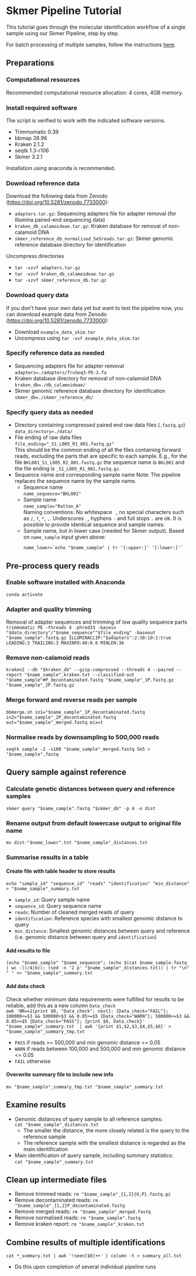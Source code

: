 # Skmer Pipeline Tutorial

This tutorial goes through the molecular identification workflow of a single sample using our Skmer Pipeline, step by step.  

For batch processing of multiple samples, follow the instructions [here](Slurm_Instructions.md).

## Preparations
### Computational resources
Recommended computational resource allocation: 4 cores, 4GB memory.

### Install required software
The script is verified to work with the indicated software versions.
- Trimmomatic 0.39
- bbmap 38.96
- Kraken 2.1.2
- seqtk 1.3-r106  
- Skmer 3.2.1

Installation using anaconda is recommended.

### Download reference data 
Download the following data from Zenodo (https://doi.org/10.5281/zenodo.7733000):
- `adapters.tar.gz`: Sequencing adapters file for adapter removal (for Illumina paired-end sequencing data)
- `kraken_db_calamoideae.tar.gz`: Kraken database for removal of non-calamoid DNA
- `skmer_reference_db_normalised_5e5reads.tar.gz`: Skmer genomic reference database directory for identification  

Uncompress directories
- `tar -xzvf adapters.tar.gz`
- `tar -xzvf kraken_db_calamoideae.tar.gz`
- `tar -xzvf skmer_reference_db.tar.gz`

### Download query data 
If you don't have your own data yet but want to test the pipeline now, you can download example data from Zenodo (https://doi.org/10.5281/zenodo.7733000):
- Download `example_data_skim.tar`
- Uncompress using `tar -xvf example_data_skim.tar`

### Specify reference data as needed
- Sequencing adapters file for adapter removal    
  `adapters=./adapters/TruSeq3-PE-2.fa`
- Kraken database directory for removal of non-calamoid DNA  
  `kraken_db=./db_calamoideae/`
- Skmer genomic reference database directory for identification  
  `skmer_db=./skmer_reference_db/`

### Specify query data as needed
- Directory containing compressed paired end raw data files (`.fastq.gz`)  
  `data_directory=./data/`
- File ending of raw data files  
  `file_ending="_S1_L005_R1_001.fastq.gz"`  
  This should be the common ending of all the files containing forward reads, excluding the parts that are specific to each sample. E.g., for the file `BKL001_S1_L005_R2_001.fastq.gz` the sequence name is `BKL001` and the file ending is `_S1_L005_R1_001.fastq.gz`.
- Sequence name and corresponding sample name
  Note: The pipeline replaces the sequence name by the sample name. 
  * Sequence name  
    `name_sequence="BKL001"`
  * Sample name  
    `name_sample="Rattan_A"`  
    Naming conventions: No whitespace ` `, no special characters such as `/`, `?`, `*`, `,`. Underscores `_`, hyphens `-` and full stops `.` are ok. It is possible to provide identical sequence and sample names.
  * Sample name, but in lower case (needed for Skmer output). Based on `name_sample` input given above:  
    ```
    name_lower=`echo "$name_sample" | tr '[:upper:]' '[:lower:]'`
    ```



## Pre-process query reads
### Enable software installed with Anaconda
`conda activate`  

### Adapter and quality trimming
Removal of adapter sequences and trimming of low quality sequence parts  
`trimmomatic PE -threads 4 -phred33 -basein "$data_directory"/"$name_sequence""$file_ending" -baseout "$name_sample".fastq.gz ILLUMINACLIP:"$adapters":2:30:10:1:true LEADING:3 TRAILING:3 MAXINFO:40:0.8 MINLEN:36`

### Remove non-calamoid reads
`kraken2 --db "$kraken_db" --gzip-compressed --threads 4 --paired --report "$name_sample"_kraken.txt --classified-out "$name_sample"#P_decontaminated.fastq "$name_sample"_1P.fastq.gz "$name_sample"_2P.fastq.gz`

### Merge forward and reverse reads per sample
`bbmerge.sh in1="$name_sample"_1P_decontaminated.fastq in2="$name_sample"_2P_decontaminated.fastq out="$name_sample"_merged.fastq mix=t`

### Normalise reads by downsampling to 500,000 reads
`seqtk sample -2 -s100 "$name_sample"_merged.fastq 5e5 > "$name_sample".fastq`

## Query sample against reference
### Calculate genetic distances between query and reference samples
`skmer query "$name_sample".fastq "$skmer_db" -p 4 -o dist`

### Rename output from default lowercase output to original file name
`mv dist-"$name_lower".txt "$name_sample"_distances.txt`

### Summarise results in a table
#### Create file with table header to store results
`echo "sample_id" "sequence_id" "reads" "identification" "min_distance" > "$name_sample"_summary.txt`
- `sample_id`: Query sample name
- `sequence_id`: Query sequence name
- `reads`: Number of cleaned merged reads of query
- `identification`: Reference species with smallest genomic distance to query
- `min_distance`: Smallest genomic distances between query and reference (i.e. genomic distance between query and `identification`)

#### Add results to file
`(echo "$name_sample" "$name_sequence"; (echo $(cat $name_sample.fastq | wc -l)/4|bc); (sed -n '2 p' "$name_sample"_distances.txt)) | tr "\n" " " >> "$name_sample"_summary.txt`

#### Add data check
Check whether minimum data requirements were fulfilled for results to be reliable, add this as a new column `Data_check`  
`awk 'NR==1{print $0, "Data_check"; next}; {Data_check="FAIL"}; 100000<=$3 && 500000>$3 && 0.05>=$5 {Data_check="WARN"}; 500000<=$3 && 0.05>=$5 {Data_check="PASS"}; {print $0, Data_check}' "$name_sample"_summary.txt  | awk '{print $1,$2,$3,$4,$5,$6}' > "$name_sample"_summary_tmp.txt`
- `PASS` if reads >= 500,000 and min genomic distance <= 0.05
- `WARN` if reads between 100,000 and 500,000 and min genomic distance <= 0.05
- `FAIL` otherwise

#### Overwrite summary file to include new info
`mv "$name_sample"_summary_tmp.txt "$name_sample"_summary.txt`

## Examine results
- Genomic distances of query sample to all reference samples:  
  `cat "$name_sample"_distances.txt`
    * The smaller the distance, the more closely related is the query to the reference sample
    * The reference sample with the smallest distance is regarded as the main identification
- Main identification of query sample, including summary statistics:  
  `cat "$name_sample"_summary.txt`

## Clean up intermediate files
- Remove trimmed reads: `rm "$name_sample"_{1,2}{U,P}.fastq.gz`
- Remove decontaminated reads: `rm "$name_sample"_{1,2}P_decontaminated.fastq`
- Remove merged reads: `rm "$name_sample"_merged.fastq`
- Remove normalised reads: `rm "$name_sample".fastq`
- Remove kraken report: `rm "$name_sample"_kraken.txt`

## Combine results of multiple identifications
`cat *_summary.txt | awk '!seen[$0]++' | column -t > summary_all.txt`
- Do this upon completion of several individual pipeline runs
